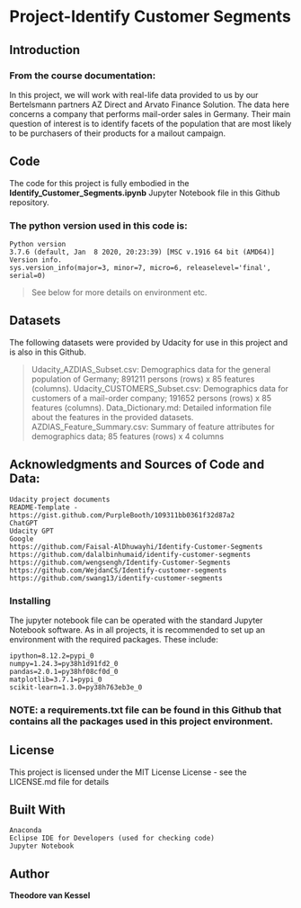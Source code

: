 # Project-Identify Customer Segments

## Introduction 

### From the course documentation:
In this project, we will work with real-life data provided to us by our Bertelsmann partners AZ Direct and Arvato Finance Solution. The data here concerns a company that performs mail-order sales in Germany. Their main question of interest is to identify facets of the population that are most likely to be purchasers of their products for a mailout campaign. 

## Code
The code for this project is fully embodied in the **Identify_Customer_Segments.ipynb** Jupyter Notebook file in this Github repository.

### The python version used in this code is:

	Python version
	3.7.6 (default, Jan  8 2020, 20:23:39) [MSC v.1916 64 bit (AMD64)]
	Version info.
	sys.version_info(major=3, minor=7, micro=6, releaselevel='final', serial=0)

>See below for more details on environment etc. 

## Datasets
The following datasets were provided by Udacity for use in this project and is also in this Github.

>Udacity_AZDIAS_Subset.csv: Demographics data for the general population of Germany; 891211 persons (rows) x 85 features (columns).
>Udacity_CUSTOMERS_Subset.csv: Demographics data for customers of a mail-order company; 191652 persons (rows) x 85 features (columns).
>Data_Dictionary.md: Detailed information file about the features in the provided datasets.
>AZDIAS_Feature_Summary.csv: Summary of feature attributes for demographics data; 85 features (rows) x 4 columns
    
## Acknowledgments and Sources of Code and Data:

	Udacity project documents 
	README-Template - https://gist.github.com/PurpleBooth/109311bb0361f32d87a2
	ChatGPT
	Udacity GPT
	Google
	https://github.com/Faisal-AlDhuwayhi/Identify-Customer-Segments
	https://github.com/dalalbinhumaid/identify-customer-segments
	https://github.com/wengsengh/Identify-Customer-Segments
	https://github.com/WejdanCS/Identify-customer-segments
	https://github.com/swang13/identify-customer-segments

### Installing
The jupyter notebook file can be operated with the standard Jupyter Notebook software.
As in all projects, it is recommended to set up an environment with the required packages. These include:

	ipython=8.12.2=pypi_0
	numpy=1.24.3=py38h1d91fd2_0
	pandas=2.0.1=py38hf08cf0d_0
	matplotlib=3.7.1=pypi_0
	scikit-learn=1.3.0=py38h763eb3e_0
 
 ### NOTE: a **requirements.txt file** can be found in this Github that contains all the packages used in this project environment.
 
 ## License
This project is licensed under the MIT License  License - see the LICENSE.md file for details

## Built With
	Anaconda
	Eclipse IDE for Developers (used for checking code)
	Jupyter Notebook
## Author
**Theodore van Kessel** 
